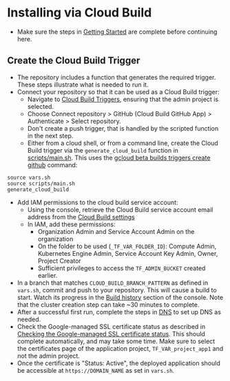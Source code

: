 # Installing via Cloud Build

* Make sure the steps in [Getting Started](getting-started.md) are complete before continuing here.

## Create the Cloud Build Trigger

* The repository includes a function that generates the required trigger. These steps illustrate what is needed to run it.
* Connect your repository so that it can be used as a Cloud Build trigger:
  * Navigate to [Cloud Build Triggers](https://console.cloud.google.com/cloud-build/triggers), ensuring that the admin project is selected.
  * Choose Connect repository > GitHub (Cloud Build GitHub App) > Authenticate > Select repository.
  * Don't create a push trigger, that is handled by the scripted function in the next step.
  * Either from a cloud shell, or from a command line, create the Cloud Build trigger via the `generate_cloud_build` function in [scripts/main.sh](../scripts/main.sh). This uses the [gcloud beta builds triggers create github](https://cloud.google.com/sdk/gcloud/reference/beta/builds/triggers/create/github) command:

```
source vars.sh
source scripts/main.sh
generate_cloud_build
```

* Add IAM permissions to the cloud build service account:
  * Using the console, retrieve the Cloud Build service account email address from the [Cloud Build settings](https://console.cloud.google.com/cloud-build/settings/service-account)
  * In IAM, add these permissions:
      * Organization Admin and Service Account Admin on the organization
      * On the folder to be used (`_TF_VAR_FOLDER_ID`): Compute Admin, Kubernetes Engine Admin, Service Account Key Admin, Owner, Project Creator
      * Sufficient privileges to access the `TF_ADMIN_BUCKET` created earlier.
* In a branch that matches `CLOUD_BUILD_BRANCH_PATTERN` as defined in `vars.sh`, commit and push to your repository. This will cause a build to start. Watch its progress in the [Build history](https://console.cloud.google.com/cloud-build/builds) section of the console. Note that the cluster creation step can take ~30 minutes to complete.
* After a successful first run, complete the steps in [DNS](dns.md) to set up DNS as needed.
* Check the Google-managed SSL certificate status as described in [Checking the Google-managed SSL certificate status](https://cloud.google.com/load-balancing/docs/ssl-certificates/google-managed-certs#certificate-resource-status). This should complete automatically, and may take some time. Make sure to select the certificates page of the application project, `TF_VAR_project_app1` and not the admin project.
* Once the certificate is "Status: Active", the deployed application should be accessible at `https://DOMAIN_NAME` as set in `vars.sh`.
